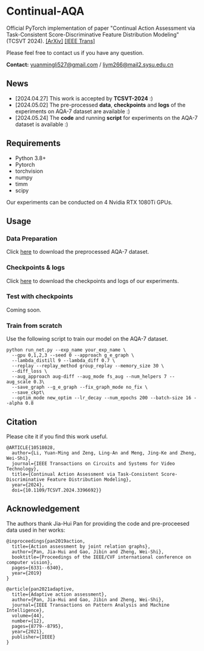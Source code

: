 # Continual-AQA
Official PyTorch implementation of paper "Continual Action Assessment via Task-Consistent Score-Discriminative Feature Distribution Modeling" (TCSVT 2024). 
[[ArXiv]](https://arxiv.org/abs/2309.17105) [[IEEE Trans]](https://ieeexplore.ieee.org/document/10518028)

Please feel free to contact us if you have any question.

**Contact:** yuanmingli527@gmail.com / liym266@mail2.sysu.edu.cn

## News
- [2024.04.27] This work is accepted by **TCSVT-2024** :)
- [2024.05.02] The pre-processed **data**, **checkpoints** and **logs** of the experiments on AQA-7 dataset are available :)
- [2024.05.24] The **code** and running **script** for experiments on the AQA-7 dataset is available :)


## Requirements
- Python 3.8+
- Pytorch
- torchvision
- numpy
- timm
- scipy

Our experiments can be conducted on 4 Nvidia RTX 1080Ti GPUs.

## Usage
### Data Preparation
Click [here](https://drive.google.com/drive/folders/1Llnwbn2CO-ktQU1oxkhO46Qj-n-Z7BeM?usp=sharing) to download the preprocessed AQA-7 dataset.

### Checkpoints \& logs
Click [here](https://drive.google.com/drive/folders/1QVT0U_HLNdHYZi4GEGZsIAVXz2idtKGa?usp=sharing) to download the checkpoints and logs of our experiments.

### Test with checkpoints
Coming soon.

### Train from scratch
Use the following script to train our model on the AQA-7 dataset.
```
python run_net.py --exp_name your_exp_name \
  --gpu 0,1,2,3 --seed 0 --approach g_e_graph \
  --lambda_distill 9 --lambda_diff 0.7 \
  --replay --replay_method group_replay --memory_size 30 \
  --diff_loss \
  --aug_approach aug-diff --aug_mode fs_aug --num_helpers 7 --aug_scale 0.3\
  --save_graph --g_e_graph --fix_graph_mode no_fix \
  --save_ckpt\
  --optim_mode new_optim --lr_decay --num_epochs 200 --batch-size 16 --alpha 0.8 
```

## Citation
Please cite it if you find this work useful.
```
@ARTICLE{10518028,
  author={Li, Yuan-Ming and Zeng, Ling-An and Meng, Jing-Ke and Zheng, Wei-Shi},
  journal={IEEE Transactions on Circuits and Systems for Video Technology}, 
  title={Continual Action Assessment via Task-Consistent Score-Discriminative Feature Distribution Modeling}, 
  year={2024},
  doi={10.1109/TCSVT.2024.3396692}}
```

## Acknowledgement
The authors thank Jia-Hui Pan for providing the code and pre-proceesed data used in her works:
```
@inproceedings{pan2019action,
  title={Action assessment by joint relation graphs},
  author={Pan, Jia-Hui and Gao, Jibin and Zheng, Wei-Shi},
  booktitle={Proceedings of the IEEE/CVF international conference on computer vision},
  pages={6331--6340},
  year={2019}
}

@article{pan2021adaptive,
  title={Adaptive action assessment},
  author={Pan, Jia-Hui and Gao, Jibin and Zheng, Wei-Shi},
  journal={IEEE Transactions on Pattern Analysis and Machine Intelligence},
  volume={44},
  number={12},
  pages={8779--8795},
  year={2021},
  publisher={IEEE}
}
```
